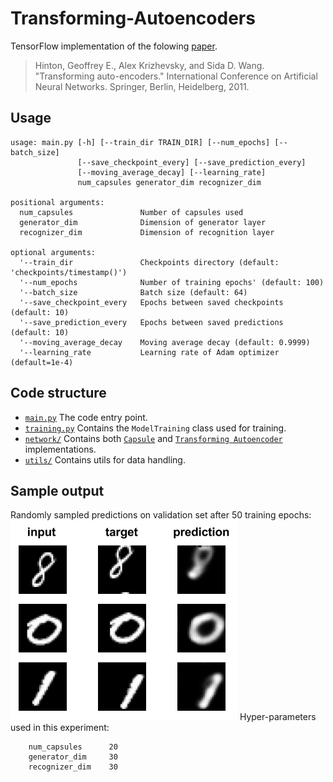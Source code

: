 # Transforming-Autoencoders

TensorFlow implementation of the folowing [paper](http://www.cs.toronto.edu/~fritz/absps/transauto6.pdf).

> Hinton, Geoffrey E., Alex Krizhevsky, and Sida D. Wang. "Transforming auto-encoders." International Conference on Artificial Neural Networks. Springer, Berlin, Heidelberg, 2011.

## Usage

````
usage: main.py [-h] [--train_dir TRAIN_DIR] [--num_epochs] [--batch_size]
               [--save_checkpoint_every] [--save_prediction_every]
               [--moving_average_decay] [--learning_rate]
               num_capsules generator_dim recognizer_dim
               
positional arguments:
  num_capsules               Number of capsules used
  generator_dim              Dimension of generator layer
  recognizer_dim             Dimension of recognition layer
  
optional arguments:
  '--train_dir               Checkpoints directory (default: 'checkpoints/timestamp()')
  '--num_epochs              Number of training epochs' (default: 100)
  '--batch_size              Batch size (default: 64)
  '--save_checkpoint_every   Epochs between saved checkpoints (default: 10)
  '--save_prediction_every   Epochs between saved predictions (default: 10)
  '--moving_average_decay    Moving average decay (default: 0.9999)
  '--learning_rate           Learning rate of Adam optimizer (default=1e-4)
````

## Code structure

* [`main.py`](https://github.com/ndrplz/capsules/tree/master/transforming_autoencoders/main.py) The code entry point.
* [`training.py`](https://github.com/ndrplz/capsules/tree/master/transforming_autoencoders/training.py) Contains the `ModelTraining` class used for training.
* [`network/`](https://github.com/ndrplz/capsules/tree/master/transforming_autoencoders/network) Contains both [`Capsule`](https://github.com/ndrplz/capsules/blob/master/transforming_autoencoders/network/capsule.py) and [`Transforming Autoencoder`](https://github.com/ndrplz/capsules/blob/master/transforming_autoencoders/network/transforming_autoencoder.py) implementations.
* [`utils/`](https://github.com/ndrplz/capsules/tree/master/transforming_autoencoders/utils) Contains utils for data handling.

## Sample output
Randomly sampled predictions on validation set after 50 training epochs:
 <img src="./docs/img/output.png" alt="Output">
Hyper-parameters used in this experiment:
````
    num_capsules      20
    generator_dim     30
    recognizer_dim    30
````
